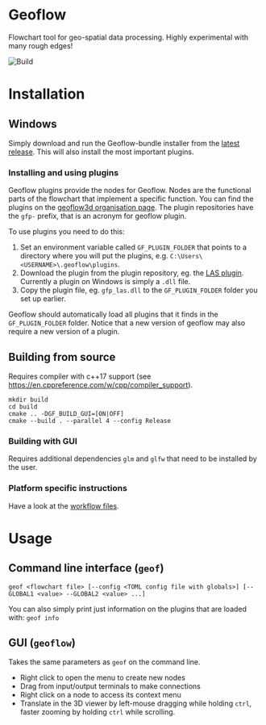 # Geoflow
Flowchart tool for geo-spatial data processing. Highly experimental with many rough edges!

![Build](https://github.com/geoflow3d/geoflow/workflows/Build/badge.svg)

# Installation
## Windows
Simply download and run the Geoflow-bundle installer from the [latest release](https://github.com/geoflow3d/geoflow-bundle/releases/latest). This will also install the most important plugins.

### Installing and using plugins
Geoflow plugins provide the nodes for Geoflow. Nodes are the functional parts of the flowchart that implement a specific function. You can find the plugins on the [geoflow3d organisation page](https://github.com/geoflow3d). The plugin repositories have the `gfp-` prefix, that is an acronym for geoflow plugin.

To use plugins you need to do this:

1. Set an environment variable called `GF_PLUGIN_FOLDER` that points to a directory where you will put the plugins, e.g. `C:\Users\<USERNAME>\.geoflow\plugins`.
2. Download the plugin from the plugin repository, eg. the [LAS plugin](https://github.com/geoflow3d/gfp-las/releases/latest). Currently a plugin on Windows is simply a `.dll` file.
3. Copy the plugin file, eg. `gfp_las.dll` to the `GF_PLUGIN_FOLDER` folder you set up earlier.

Geoflow should automatically load all plugins that it finds in the `GF_PLUGIN_FOLDER` folder. Notice that a new version of geoflow may also require a new version of a plugin.

## Building from source
Requires compiler with c++17 support  (see https://en.cppreference.com/w/cpp/compiler_support).

```
mkdir build
cd build
cmake .. -DGF_BUILD_GUI=[ON|OFF]
cmake --build . --parallel 4 --config Release
```

### Building with GUI
Requires additional dependencies `glm` and `glfw` that need to be installed by the user.

### Platform specific instructions
Have a look at the [workflow files](https://github.com/tudelft3d/geoflow/tree/master/.github/workflows).

# Usage
## Command line interface (`geof`)
`geof <flowchart file> [--config <TOML config file with globals>] [--GLOBAL1 <value> --GLOBAL2 <value> ...]`

You can also simply print just information on the plugins that are loaded with:
`geof info`

## GUI (`geoflow`)
Takes the same parameters as `geof` on the command line.

- Right click to open the menu to create new nodes
- Drag from input/output terminals to make connections
- Right click on a node to access its context menu
- Translate in the 3D viewer by left-mouse dragging while holding `ctrl`, faster zooming by holding `ctrl` while scrolling.
